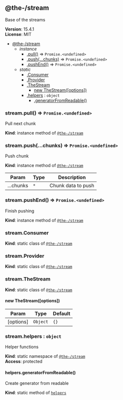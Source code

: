 <!--- Code generated by @the-/script-doc. DO NOT EDIT. -->

<a name="module_@the-/stream"></a>

## @the-/stream
Base of the streams

**Version**: 15.4.1  
**License**: MIT  

* [@the-/stream](#module_@the-/stream)
    * _instance_
        * [.pull()](#module_@the-/stream+pull) ⇒ <code>Promise.&lt;undefined&gt;</code>
        * [.push(...chunks)](#module_@the-/stream+push) ⇒ <code>Promise.&lt;undefined&gt;</code>
        * [.pushEnd()](#module_@the-/stream+pushEnd) ⇒ <code>Promise.&lt;undefined&gt;</code>
    * _static_
        * [.Consumer](#module_@the-/stream.Consumer)
        * [.Provider](#module_@the-/stream.Provider)
        * [.TheStream](#module_@the-/stream.TheStream)
            * [new TheStream([options])](#new_module_@the-/stream.TheStream_new)
        * [.helpers](#module_@the-/stream.helpers) : <code>object</code>
            * [.generatorFromReadable()](#module_@the-/stream.helpers.generatorFromReadable)

<a name="module_@the-/stream+pull"></a>

### stream.pull() ⇒ <code>Promise.&lt;undefined&gt;</code>
Pull next chunk

**Kind**: instance method of [<code>@the-/stream</code>](#module_@the-/stream)  
<a name="module_@the-/stream+push"></a>

### stream.push(...chunks) ⇒ <code>Promise.&lt;undefined&gt;</code>
Push chunk

**Kind**: instance method of [<code>@the-/stream</code>](#module_@the-/stream)  

| Param | Type | Description |
| --- | --- | --- |
| ...chunks | <code>\*</code> | Chunk data to push |

<a name="module_@the-/stream+pushEnd"></a>

### stream.pushEnd() ⇒ <code>Promise.&lt;undefined&gt;</code>
Finish pushing

**Kind**: instance method of [<code>@the-/stream</code>](#module_@the-/stream)  
<a name="module_@the-/stream.Consumer"></a>

### stream.Consumer
**Kind**: static class of [<code>@the-/stream</code>](#module_@the-/stream)  
<a name="module_@the-/stream.Provider"></a>

### stream.Provider
**Kind**: static class of [<code>@the-/stream</code>](#module_@the-/stream)  
<a name="module_@the-/stream.TheStream"></a>

### stream.TheStream
**Kind**: static class of [<code>@the-/stream</code>](#module_@the-/stream)  
<a name="new_module_@the-/stream.TheStream_new"></a>

#### new TheStream([options])

| Param | Type | Default |
| --- | --- | --- |
| [options] | <code>Object</code> | <code>{}</code> | 

<a name="module_@the-/stream.helpers"></a>

### stream.helpers : <code>object</code>
Helper functions

**Kind**: static namespace of [<code>@the-/stream</code>](#module_@the-/stream)  
**Access**: protected  
<a name="module_@the-/stream.helpers.generatorFromReadable"></a>

#### helpers.generatorFromReadable()
Create generator from readable

**Kind**: static method of [<code>helpers</code>](#module_@the-/stream.helpers)
